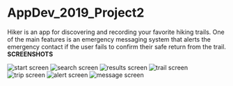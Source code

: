 # AppDev_2019_Project2
Hiker is an app for discovering and recording your favorite hiking trails. One of the main features is an emergency messaging system that alerts the emergency contact if the user fails to confirm their safe return from the trail. 
**SCREENSHOTS**

![start screen](/images/ShotStart.PNG) ![search screen](/images/ShotSearch.PNG) ![results screen](/images/ShotResults.PNG) ![trail screen](/images/ShotTrail.PNG) ![trip screen](/images/ShotTrip1.PNG) ![alert screen](/images/ShotAlert.PNG) ![message screen](/images/ShotMessage.PNG)
